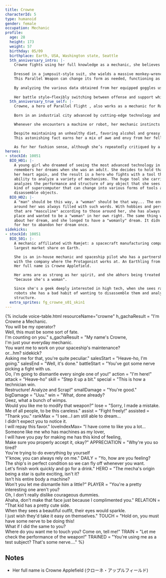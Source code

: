 ```yaml
---
title: Crowne
characterId: 5
type: humanoid
gender: female
occupation: Mechanic
profile:
  age: 28
  height: 173
  weight: 57
  birthday: 05/09
  birthplace: Earth, USA, Washington state, Seattle
  5th_anniversary_intro: |-
    Crowne fights using her full knowledge as a mechanic, she believes there's no machine she can't dissasemble!
    
    Dressed in a jumpsuit-style suit, she wields a massive monkey-wrench-shaped Parallel Weapon in battle.
    This Parallel Weapon can change its form as needed, functioning as a drill or electric saw, and even has the capabilities of a supercomputer.
    
    By analyzing the various data obtained from her equipped goggles using the Parallel Weapon, she can dismantle targets or support her allies with incredible skill.
    
    Her battle style—flexibly switching between offense and support while analyzing the situation—plays a vital behind-the-scenes role in supporting the heroes of Parallel Flight.
  5th_anniversary_true_self: |-
    Crowne, a hero of Parallel Flight , also works as a mechanic for Ramjet Corporation - one of Earth's leading spacecraft manufacturers.
    
    Born in an industrial city advanced by cutting-edge technology and raised surrounded by machines, it was her childhood experiences that inspired her to become a mechanic.

    Whenever she encounters a machine or robot, her mechanic instincts kick in, and she has a bad habit of wanting to dismantle it.

    Despite maintaining an unhealthy diet, favoring alcohol and greasy foods, she surprisingly passes health checkups with flying colors.
    This astonishing fact earns her a mix of awe and envy from her fellow team members.

    As for her fashion sense, although she’s repeatedly critiqued by a fashion designer friend, there are still people who admire Crowne’s unpretentious and down-to-earth style.
heroes:
- stockId: 10051
  BIO_H01: |-
    A young girl who dreamed of seeing the most advanced technology in the universe
    remembers her dreams when she was an adult. She decides to hold that dream in
    her heart again, and the result is a hero who fights with a tool that has the
    ability to analyze a variety of mechanisms. The huge tool she carries accurately
    analyzes the performance and structure of any object that she sees. It is also a
    kind of supercomputer that can change into various forms of tools and
    disassemble objects.
  BIO_H02: |-
    A "man" should be this way, a "woman" should be that way... The environment
    around her was always filled with such words. With hobbies and personalities
    that are "masculine" according to those around her, she has always feel out of
    place and wanted to be a "woman" in her own right. The same thing was mentioned
    about her dream, and she longed to have a "womanly" dream. It didn't take long
    for her to abandon her dream once.
sidekicks:
- stockId: 10051
  BIO_S01: |-
    A mechanic affiliated with Ramjet: a spacecraft manufacturing company with the
    largest market share on Earth.

    She is an in-house mechanic and spaceship pilot who has a partnership agreement
    with the company where the Protagonist works at. An Earthling from Seattle, USA.
    Her full name is Crowne Applefield.

    Her arms are as strong as her spirit, and she abhors being treated with contempt
    "because she's a woman".

    Since she's a geek deeply interested in high tech, when she sees rare mechas or
    robots she has a bad habit of wanting to disassemble them and analyze their
    structure.
  extra_sprites: fg_crowne_s01_skin1
---
```


{% include voice-table.html resourceName="crowne"
h_gachaResult = "I'm Crowne a Mechanic.<br>You will be my operator?<br>Well, this must be some sort of fate.<br>I'm counting on you."
s_gachaResult = "My name's Crowne,<br>I'm just your everyday mechanic.<br>You want me to work on your spaceship's maintenance?<br>or…hm? sidekick?<br>Asking me for that, you're quite peculiar."
salesStart = "Heave-ho, I'm going."
salesEnd = "Well, it's done."
battleStart = "You've got some nerve picking a fight with us.<br>Oo, I'm going to dismantle every single one of you!"
action = "I'm here!"
attack = "Heave-ho"
skill = "Step it up a bit."
special = "This is how a technician win.<br>Restructure! Analyze and Scrap!"
smallDamage = "You're good."
bigDamage = "Uuu."
win = "What, done already?<br>Geez, what a bunch of wimps.<br>Would you like me to modify that weapon?"
lose = "Sorry, I made a mistake.<br>Me of all people, to be this careless."
assist = "Fight freely!"
assisted = "Thank you."
rankMax = "I see...I am still able to dream...<br>I didn't expect you to notice it.<br>I will repay this favor."
loveIndexMax= "I have come to like you a lot…<br>Someone like me who has machines as my lover,<br>I will have you pay for making me has this kind of feeling,<br>Make sure you properly accept it, okay?"
APPRECIATION = "Why're you so tired?<br>You're trying to do everything by yourself<br>Y'know, you can always rely on me."
DAILY = "Yo, how are you feeling?<br>The ship's in perfect condition so we can fly off whenever you want.<br>Let's finish work quickly and go for a drink."
HERO = "The mecha's origin being a star is quite exciting, isn't it?<br>Isn't his entire body a machine?<br>Won't you let me dismantle him a little?"
PLAYER = "You're a pretty interesting one aren't you?<br>Oh, I don't really dislike courageous dummies.<br>Ahaha, don't make that face just because I complimented you."
RELATION = "That kid has a pretty cute side.<br>When they sees a beautiful outfit, their eyes would sparkle.<br>I just wish they'd take it easy on themselves."
TOUCH = "Hold on, you must have some nerve to be doing this!<br>What if I did the same to you?<br>Where do you want me to touch you? Come on, tell me!"
TRAIN = "Let me check the performance of the weapon!"
TRAINED = "You're using me as a test subject? That's some nerve...."
%}

## Notes

- Her full name is Crowne Applefield (クローネ・アップルフィールド)
